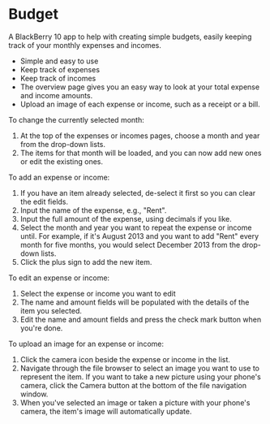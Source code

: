 Budget
=============

A BlackBerry 10 app to help with creating simple budgets, easily keeping track of your monthly expenses and incomes.

- Simple and easy to use
- Keep track of expenses
- Keep track of incomes
- The overview page gives you an easy way to look at your total expense and income amounts.
- Upload an image of each expense or income, such as a receipt or a bill.

To change the currently selected month: 
1. At the top of the expenses or incomes pages, choose a month and year from the drop-down lists.
2. The items for that month will be loaded, and you can now add new ones or edit the existing ones.

To add an expense or income:
1. If you have an item already selected, de-select it first so you can clear the edit fields.
2. Input the name of the expense, e.g., "Rent".
3. Input the full amount of the expense, using decimals if you like.
4. Select the month and year you want to repeat the expense or income until. For example, if it's August 2013 and you want to add "Rent" every month for five months, you would select December 2013 from the drop-down lists.
5. Click the plus sign to add the new item.

To edit an expense or income:
1. Select the expense or income you want to edit
2. The name and amount fields will be populated with the details of the item you selected.
3. Edit the name and amount fields and press the check mark button when you're done.
 
To upload an image for an expense or income:
1. Click the camera icon beside the expense or income in the list.
2. Navigate through the file browser to select an image you want to use to represent the item. If you want to take a new picture using your phone's camera, click the Camera button at the bottom of the file navigation window.
3. When you've selected an image or taken a picture with your phone's camera, the item's image will automatically update.
